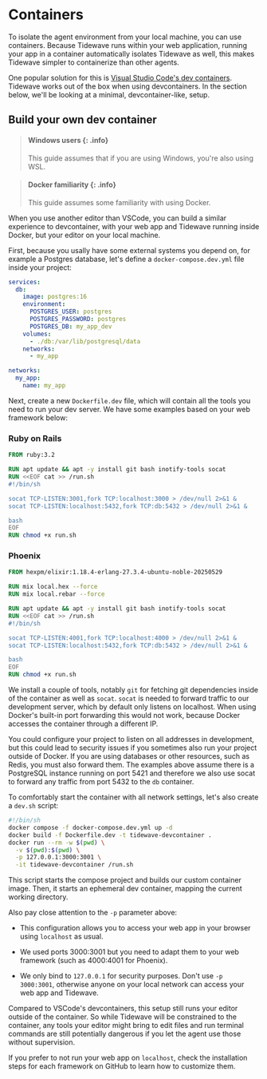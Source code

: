 # Containers

To isolate the agent environment from your local machine, you can use containers.
Because Tidewave runs within your web application, running your app in a container
automatically isolates Tidewave as well, this makes Tidewave simpler to containerize
than other agents.

One popular solution for this is [Visual Studio Code's dev containers](https://code.visualstudio.com/docs/devcontainers/containers).
Tidewave works out of the box when using devcontainers. In the section below, we'll
be looking at a minimal, devcontainer-like, setup.

## Build your own dev container

> #### Windows users {: .info}
>
> This guide assumes that if you are using Windows, you're also using WSL.

> #### Docker familiarity {: .info}
>
> This guide assumes some familiarity with using Docker.

When you use another editor than VSCode, you can build a similar experience to
devcontainer, with your web app and Tidewave running inside Docker, but your
editor on your local machine.

First, because you usally have some external systems you depend on, for example
a Postgres database, let's define a `docker-compose.dev.yml` file inside your
project:

```yaml
services:
  db:
    image: postgres:16
    environment:
      POSTGRES_USER: postgres
      POSTGRES_PASSWORD: postgres
      POSTGRES_DB: my_app_dev
    volumes:
      - ./db:/var/lib/postgresql/data
    networks:
      - my_app

networks:
  my_app:
    name: my_app
```

Next, create a new `Dockerfile.dev` file, which will contain all
the tools you need to run your dev server. We have some examples
based on your web framework below:

<!-- tabs-open -->

### Ruby on Rails


```dockerfile
FROM ruby:3.2

RUN apt update && apt -y install git bash inotify-tools socat
RUN <<EOF cat >> /run.sh
#!/bin/sh

socat TCP-LISTEN:3001,fork TCP:localhost:3000 > /dev/null 2>&1 &
socat TCP-LISTEN:localhost:5432,fork TCP:db:5432 > /dev/null 2>&1 &

bash
EOF
RUN chmod +x run.sh
```

### Phoenix

```dockerfile
FROM hexpm/elixir:1.18.4-erlang-27.3.4-ubuntu-noble-20250529

RUN mix local.hex --force
RUN mix local.rebar --force

RUN apt update && apt -y install git bash inotify-tools socat
RUN <<EOF cat >> /run.sh
#!/bin/sh

socat TCP-LISTEN:4001,fork TCP:localhost:4000 > /dev/null 2>&1 &
socat TCP-LISTEN:localhost:5432,fork TCP:db:5432 > /dev/null 2>&1 &

bash
EOF
RUN chmod +x run.sh
```

<!-- tabs-close -->

We install a couple of tools, notably `git` for fetching git dependencies inside
of the container as well as `socat`. `socat` is needed to forward traffic to our
development server, which by default only listens on localhost. When using Docker's
built-in port forwarding this would not work, because Docker accesses the container
through a different IP.

You could configure your project to listen on all addresses in development, but this
could lead to security issues if you sometimes also run your project outside of Docker.
If you are using databases or other resources, such as Redis, you must also forward them.
The examples above assume there is a PostgreSQL instance running on port 5421 and
therefore we also use socat to forward any traffic from port 5432 to the `db` container.

To comfortably start the container with all network settings, let's also create a `dev.sh` script:

```bash
#!/bin/sh
docker compose -f docker-compose.dev.yml up -d
docker build -f Dockerfile.dev -t tidewave-devcontainer .
docker run --rm -w $(pwd) \
  -v $(pwd):$(pwd) \
  -p 127.0.0.1:3000:3001 \
  -it tidewave-devcontainer /run.sh
```

This script starts the compose project and builds our custom container image.
Then, it starts an ephemeral dev container, mapping the current working directory.

Also pay close attention to the `-p` parameter above:

* This configuration allows you to access your web app in your browser
  using `localhost` as usual.

* We used ports 3000:3001 but you need to adapt them to your web framework
  (such as 4000:4001 for Phoenix).

* We only bind to `127.0.0.1` for security purposes. Don't use `-p 3000:3001`,
  otherwise anyone on your local network can access your web app and Tidewave.

Compared to VSCode's devcontainers, this setup still runs your editor outside
of the container. So while Tidewave will be constrained to the container,
any tools your editor might bring to edit files and run terminal commands are
still potentially dangerous if you let the agent use those without supervision.

If you prefer to not run your web app on `localhost`, check the installation
steps for each framework on GitHub to learn how to customize them.